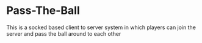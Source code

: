 # Pass-The-Ball
This is a socked based client to server system in which players can join the server and pass the ball around to each other
